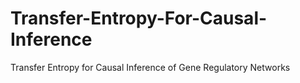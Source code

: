 # Transfer-Entropy-For-Causal-Inference
Transfer Entropy for Causal Inference of Gene Regulatory Networks
